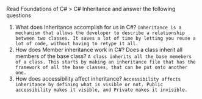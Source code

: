Read Foundations of C# > C# Inheritance and answer the following questions

1) What does Inheritance accomplish for us in C#?
``
Inheritance is a mechanism that allows the developer to describe a relationship between two classes. It saves a lot of time by letting you reuse a lot of code, without having to retype it all.
``
2) How does Member inheritance work in C#? Does a class inherit all members of the base class?
``
A class inherits all the base memebers of a class. This starts by making an inheritance file that has the framework of all the base classes, that can be put onto another one.
``
3) How does accessibility affect inheritance?
``
Accessibility affects inheritance by defining what is visible or not. Public accessibility makes it visible, and Private makes it invisible.
``